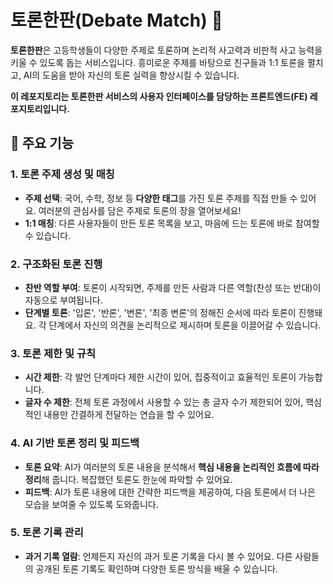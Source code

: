 # 토론한판(Debate Match) 💬

**토론한판**은 고등학생들이 다양한 주제로 토론하며 논리적 사고력과 비판적 사고 능력을 키울 수 있도록 돕는 서비스입니다. 흥미로운 주제를 바탕으로 친구들과 1:1 토론을 펼치고, AI의 도움을 받아 자신의 토론 실력을 향상시킬 수 있습니다.

**이 레포지토리는 토론한판 서비스의 사용자 인터페이스를 담당하는 프론트엔드(FE) 레포지토리입니다.**

## 🎯 주요 기능

### 1. 토론 주제 생성 및 매칭

- **주제 선택**: 국어, 수학, 정보 등 **다양한 태그**를 가진 토론 주제를 직접 만들 수 있어요. 여러분의 관심사를 담은 주제로 토론의 장을 열어보세요!
- **1:1 매칭**: 다른 사용자들이 만든 토론 목록을 보고, 마음에 드는 토론에 바로 참여할 수 있습니다.

### 2. 구조화된 토론 진행

- **찬반 역할 부여**: 토론이 시작되면, 주제를 만든 사람과 다른 역할(찬성 또는 반대)이 자동으로 부여됩니다.
- **단계별 토론**: '입론', '반론', '변론', '최종 변론'의 정해진 순서에 따라 토론이 진행돼요. 각 단계에서 자신의 의견을 논리적으로 제시하며 토론을 이끌어갈 수 있습니다.

### 3. 토론 제한 및 규칙

- **시간 제한**: 각 발언 단계마다 제한 시간이 있어, 집중적이고 효율적인 토론이 가능합니다.
- **글자 수 제한**: 전체 토론 과정에서 사용할 수 있는 총 글자 수가 제한되어 있어, 핵심적인 내용만 간결하게 전달하는 연습을 할 수 있어요.

### 4. AI 기반 토론 정리 및 피드백

- **토론 요약**: AI가 여러분의 토론 내용을 분석해서 **핵심 내용을 논리적인 흐름에 따라 정리**해 줍니다. 복잡했던 토론도 한눈에 파악할 수 있어요.
- **피드백**: AI가 토론 내용에 대한 간략한 피드백을 제공하여, 다음 토론에서 더 나은 모습을 보여줄 수 있도록 도와줍니다.

### 5. 토론 기록 관리

- **과거 기록 열람**: 언제든지 자신의 과거 토론 기록을 다시 볼 수 있어요. 다른 사람들의 공개된 토론 기록도 확인하며 다양한 토론 방식을 배울 수 있습니다.
